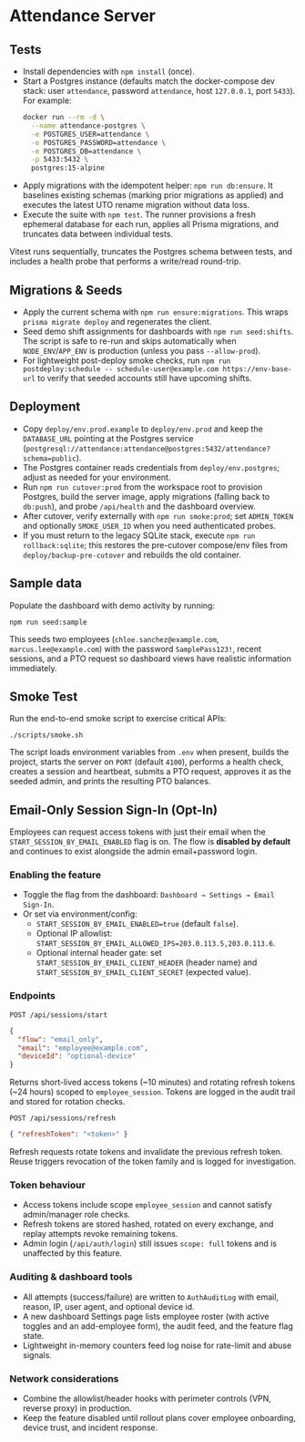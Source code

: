 # Attendance Server

## Tests
- Install dependencies with `npm install` (once).
- Start a Postgres instance (defaults match the docker-compose dev stack: user `attendance`, password `attendance`, host `127.0.0.1`, port `5433`). For example:
  ```bash
  docker run --rm -d \
    --name attendance-postgres \
    -e POSTGRES_USER=attendance \
    -e POSTGRES_PASSWORD=attendance \
    -e POSTGRES_DB=attendance \
    -p 5433:5432 \
    postgres:15-alpine
  ```
- Apply migrations with the idempotent helper: `npm run db:ensure`. It baselines existing schemas (marking prior migrations as applied) and executes the latest UTO rename migration without data loss.
- Execute the suite with `npm test`. The runner provisions a fresh ephemeral database for each run, applies all Prisma migrations, and truncates data between individual tests.

Vitest runs sequentially, truncates the Postgres schema between tests, and includes a health probe that performs a write/read round-trip.

## Migrations & Seeds

- Apply the current schema with `npm run ensure:migrations`. This wraps `prisma migrate deploy` and regenerates the client.
- Seed demo shift assignments for dashboards with `npm run seed:shifts`. The script is safe to re-run and skips automatically when `NODE_ENV`/`APP_ENV` is production (unless you pass `--allow-prod`).
- For lightweight post-deploy smoke checks, run `npm run postdeploy:schedule -- schedule-user@example.com https://env-base-url` to verify that seeded accounts still have upcoming shifts.

## Deployment

- Copy `deploy/env.prod.example` to `deploy/env.prod` and keep the `DATABASE_URL` pointing at the Postgres service (`postgresql://attendance:attendance@postgres:5432/attendance?schema=public`).
- The Postgres container reads credentials from `deploy/env.postgres`; adjust as needed for your environment.
- Run `npm run cutover:prod` from the workspace root to provision Postgres, build the server image, apply migrations (falling back to `db:push`), and probe `/api/health` and the dashboard overview.
- After cutover, verify externally with `npm run smoke:prod`; set `ADMIN_TOKEN` and optionally `SMOKE_USER_ID` when you need authenticated probes.
- If you must return to the legacy SQLite stack, execute `npm run rollback:sqlite`; this restores the pre-cutover compose/env files from `deploy/backup-pre-cutover` and rebuilds the old container.

## Sample data

Populate the dashboard with demo activity by running:

```
npm run seed:sample
```

This seeds two employees (`chloe.sanchez@example.com`, `marcus.lee@example.com`) with the password `SamplePass123!`, recent sessions, and a PTO request so dashboard views have realistic information immediately.

## Smoke Test
Run the end-to-end smoke script to exercise critical APIs:

```
./scripts/smoke.sh
```

The script loads environment variables from `.env` when present, builds the project, starts the server on `PORT` (default `4100`), performs a health check, creates a session and heartbeat, submits a PTO request, approves it as the seeded admin, and prints the resulting PTO balances.

## Email-Only Session Sign-In (Opt-In)

Employees can request access tokens with just their email when the `START_SESSION_BY_EMAIL_ENABLED` flag is on. The flow is **disabled by default** and continues to exist alongside the admin email+password login.

### Enabling the feature

- Toggle the flag from the dashboard: `Dashboard → Settings → Email Sign-In`.
- Or set via environment/config:
  - `START_SESSION_BY_EMAIL_ENABLED=true` (default `false`).
  - Optional IP allowlist: `START_SESSION_BY_EMAIL_ALLOWED_IPS=203.0.113.5,203.0.113.6`.
  - Optional internal header gate: set `START_SESSION_BY_EMAIL_CLIENT_HEADER` (header name) and `START_SESSION_BY_EMAIL_CLIENT_SECRET` (expected value).

### Endpoints

`POST /api/sessions/start`

```json
{
  "flow": "email_only",
  "email": "employee@example.com",
  "deviceId": "optional-device"
}
```

Returns short-lived access tokens (~10 minutes) and rotating refresh tokens (~24 hours) scoped to `employee_session`. Tokens are logged in the audit trail and stored for rotation checks.

`POST /api/sessions/refresh`

```json
{ "refreshToken": "<token>" }
```

Refresh requests rotate tokens and invalidate the previous refresh token. Reuse triggers revocation of the token family and is logged for investigation.

### Token behaviour

- Access tokens include scope `employee_session` and cannot satisfy admin/manager role checks.
- Refresh tokens are stored hashed, rotated on every exchange, and replay attempts revoke remaining tokens.
- Admin login (`/api/auth/login`) still issues `scope: full` tokens and is unaffected by this feature.

### Auditing & dashboard tools

- All attempts (success/failure) are written to `AuthAuditLog` with email, reason, IP, user agent, and optional device id.
- A new dashboard Settings page lists employee roster (with active toggles and an add-employee form), the audit feed, and the feature flag state.
- Lightweight in-memory counters feed log noise for rate-limit and abuse signals.

### Network considerations

- Combine the allowlist/header hooks with perimeter controls (VPN, reverse proxy) in production.
- Keep the feature disabled until rollout plans cover employee onboarding, device trust, and incident response.

